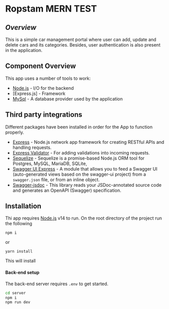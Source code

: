 # Ropstam MERN TEST

## _Overview_

This is a simple car management portal where user can add, update and delete cars and its categories. Besides, user authentication is also present in the application.

## Component Overview

This app uses a number of tools to work:

- [Node.js] - I/O for the backend
- [Express.js] - Framework
- [MySql] - A database provider used by the application

## Third party integrations

Different packages have been installed in order for the App to function properly.

- [Express] - Node.js network app framework for creating RESTful APIs and handling requests.
- [Express Validator] - For adding validations into incoming requests.
- [Sequelize] - Sequelize is a promise-based Node.js ORM tool for Postgres, MySQL, MariaDB, SQLite,
- [Swagger UI Express] - A module that allows you to feed a Swagger UI (auto-generated views based on the swagger-ui project) from a `swagger.json` file, or from an inline object.
- [Swagger-jsdoc] - This library reads your JSDoc-annotated source code and generates an OpenAPI (Swagger) specification.

## Installation

Thi app requires [Node.js](https://nodejs.org/) v14 to run.
On the root directory of the project run the following

    npm i

or

    yarn install

This will install

#### Back-end setup

The back-end server requires `.env` to get started.

```sh
cd server
npm i
npm run dev
```

[node.js]: http://nodejs.org
[express]: http://expressjs.com
[mysql]: https://www.mysql.com/
[sequelize]: https://sequelize.org/master/
[express validator]: https://express-validator.github.io/docs/
[swagger ui express]: https://www.npmjs.com/package/swagger-ui-express
[swagger-jsdoc]: https://github.com/Surnet/swagger-jsdoc
